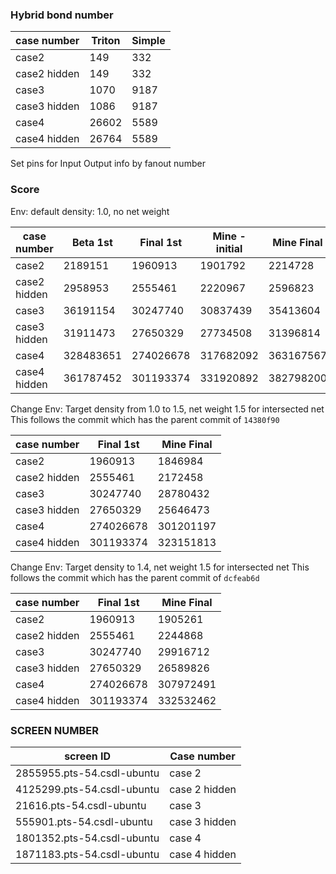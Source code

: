 ### Hybrid bond number

| case number  | Triton | Simple |
| ------------ | ------ | ------ |
| case2        | 149    | 332    |
| case2 hidden | 149    | 332    |
| case3        | 1070   | 9187   |
| case3 hidden | 1086   | 9187   |
| case4        | 26602  | 5589   |
| case4 hidden | 26764  | 5589   |

Set pins for Input Output info by fanout number



### Score

Env: default
density: 1.0, no net weight

| case number  | Beta 1st  | Final 1st | Mine - initial | Mine Final |
| ------------ | --------- | --------- | -------------- | ---------- |
| case2        | 2189151   | 1960913   | 1901792        | 2214728    |
| case2 hidden | 2958953   | 2555461   | 2220967        | 2596823    |
| case3        | 36191154  | 30247740  | 30837439       | 35413604   |
| case3 hidden | 31911473  | 27650329  | 27734508       | 31396814   |
| case4        | 328483651 | 274026678 | 317682092      | 363167567  |
| case4 hidden | 361787452 | 301193374 | 331920892      | 382798200  |

Change Env:
Target density from 1.0 to 1.5, net weight 1.5 for intersected net
This follows the commit which has the parent commit of `14380f90`

| case number  | Final 1st | Mine Final |
| ------------ | --------- | ---------- |
| case2        | 1960913   | 1846984    |
| case2 hidden | 2555461   | 2172458    |
| case3        | 30247740  | 28780432   |
| case3 hidden | 27650329  | 25646473   |
| case4        | 274026678 | 301201197  |
| case4 hidden | 301193374 | 323151813  |


Change Env:
Target density to 1.4, net weight 1.5 for intersected net
This follows the commit which has the parent commit of `dcfeab6d`

| case number  | Final 1st | Mine Final |
| ------------ | --------- | ---------- |
| case2        | 1960913   | 1905261    |
| case2 hidden | 2555461   | 2244868    |
| case3        | 30247740  | 29916712   |
| case3 hidden | 27650329  | 26589826   |
| case4        | 274026678 | 307972491  |
| case4 hidden | 301193374 | 332532462  |





### SCREEN NUMBER

| screen ID                  | Case number   |
| -------------------------- | ------------- |
| 2855955.pts-54.csdl-ubuntu | case 2        |
| 4125299.pts-54.csdl-ubuntu | case 2 hidden |
| 21616.pts-54.csdl-ubuntu   | case 3        |
| 555901.pts-54.csdl-ubuntu  | case 3 hidden |
| 1801352.pts-54.csdl-ubuntu | case 4        |
| 1871183.pts-54.csdl-ubuntu | case 4 hidden |